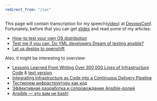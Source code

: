 ```yaml
---
redirect_from: "/iac"
---
```

This page will contain transcription for my speech([video](https://www.youtube.com/watch?v=W53jMaebVJw)) at [DevopsConf](http://devopsconf.io/moscow-rit/2019/abstracts/4906). Fortunately, before that you can get [slides](https://cloud.mail.ru/public/4GHk/3ig7qKCCr) and read some of my articles:
* [How-to test your own OS distribution](http://www.goncharov.xyz/it/how-to-test-custom-os-distr.html)
* [Test me if you can. Do YML developers Dream of testing ansible?](http://www.goncharov.xyz/it/test-ansible-roles-via-testkitchen-inside-hyperv.html)
* [Let us deploy to openshift](http://www.goncharov.xyz/it/deploy2openshift-en.html)

Also, it might be interesting to overview:
* [Lessons Learned From Writing Over 300,000 Lines of Infrastructure Code](https://www.youtube.com/watch?v=RTEgE2lcyk4) & [text version](https://www.hashicorp.com/resources/lessons-learned-300000-lines-code)
* [Integrating Infrastructure as Code into a Continuous Delivery Pipeline](https://www.youtube.com/watch?v=wTunI1mZyp8)
* [Тестируем инфраструктуру как код](http://rootconf.ru/2015/abstracts/1761)
* [Эффективная разработка и сопровождение Ansible-ролей](https://www.youtube.com/watch?v=IzJsBUPXfkE)
* [Ansible — это вам не bash!](https://www.youtube.com/watch?v=LApKSi5tUYo)
